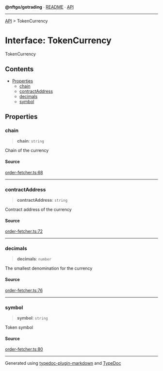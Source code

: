 **@nftgo/gotrading** ∙ [README](../README.md) ∙ [API](../exports.md)

***

[API](../exports.md) > TokenCurrency

# Interface: TokenCurrency

TokenCurrency

## Contents

- [Properties](TokenCurrency.md#properties)
  - [chain](TokenCurrency.md#chain)
  - [contractAddress](TokenCurrency.md#contractaddress)
  - [decimals](TokenCurrency.md#decimals)
  - [symbol](TokenCurrency.md#symbol)

## Properties

### chain

> **chain**: `string`

Chain of the currency

#### Source

[order-fetcher.ts:68](https://github.com/NFTGo/GoTrading/blob/1fa3b8d/src/types/order-fetcher.ts#L68)

***

### contractAddress

> **contractAddress**: `string`

Contract address of the currency

#### Source

[order-fetcher.ts:72](https://github.com/NFTGo/GoTrading/blob/1fa3b8d/src/types/order-fetcher.ts#L72)

***

### decimals

> **decimals**: `number`

The smallest denomination for the currency

#### Source

[order-fetcher.ts:76](https://github.com/NFTGo/GoTrading/blob/1fa3b8d/src/types/order-fetcher.ts#L76)

***

### symbol

> **symbol**: `string`

Token symbol

#### Source

[order-fetcher.ts:80](https://github.com/NFTGo/GoTrading/blob/1fa3b8d/src/types/order-fetcher.ts#L80)

***

Generated using [typedoc-plugin-markdown](https://www.npmjs.com/package/typedoc-plugin-markdown) and [TypeDoc](https://typedoc.org/)

